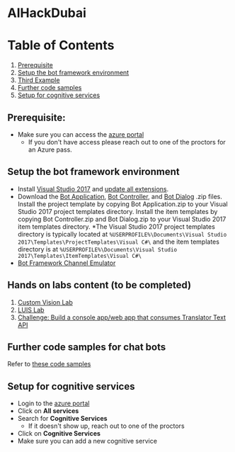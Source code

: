 
# AIHackDubai

# Table of Contents
1. [Prerequisite](#prerequisite)
2. [Setup the bot framework environment](#bot_setup)
3. [Third Example](#bot_hands_on_labs)
4. [Further code samples](#bot_code_samples)
5. [Setup for cognitive services](#cs_setup)

## Prerequisite:
* Make sure you can access the [azure portal](portal.azure.com/)
  * If you don't have access please reach out to one of the proctors for an Azure pass.

## Setup the bot framework environment <a name="bot_setup"></a>
* Install [Visual Studio 2017](https://www.visualstudio.com/downloads/) and [update all extensions](https://docs.microsoft.com/en-us/visualstudio/extensibility/how-to-update-a-visual-studio-extension).
* Download the [Bot Application](http://aka.ms/bf-bc-vstemplate), [Bot Controller](http://aka.ms/bf-bc-vscontrollertemplate), and [Bot Dialog](http://aka.ms/bf-bc-vsdialogtemplate) .zip files. Install the project template by copying Bot Application.zip to your Visual Studio 2017 project templates directory. Install the item templates by copying Bot Controller.zip and Bot Dialog.zip to your Visual Studio 2017 item templates directory.
*The Visual Studio 2017 project templates directory is typically located at ```%USERPROFILE%\Documents\Visual Studio 2017\Templates\ProjectTemplates\Visual C#\``` and the item templates directory is at ```%USERPROFILE%\Documents\Visual Studio 2017\Templates\ItemTemplates\Visual C#\```
* [Bot Framework Channel Emulator](https://github.com/Microsoft/BotFramework-Emulator/releases/download/v3.5.35/botframework-emulator-Setup-3.5.35.exe)

## Hands on labs content (to be completed) <a name="bot_hands_on_labs"></a>
1. [Custom Vision Lab](https://github.com/Azure/LearnAI-Bootcamp/blob/master/lab01.2_customvision01/0_README.md)
2. [LUIS Lab](https://github.com/Azure/LearnAI-Bootcamp/blob/master/lab01.5-luis/1_LUIS.md)
3. [Challenge: Build a console app/web app that consumes Translator Text API](https://docs.microsoft.com/en-us/azure/cognitive-services/translator/translator-info-overview)

## Further code samples for chat bots <a name="bot_code_samples"></a>
Refer to [these code samples](https://github.com/SherifElMahdi/botsfromzerotohero)

## Setup for cognitive services <a name="cs_setup"></a>
* Login to the [azure portal](portal.azure.com/)
* Click on **All services**
* Search for **Cognitive Services**
  * If it doesn't show up, reach out to one of the proctors
* Click on **Cognitive Services**
* Make sure you can add a new cognitive service
